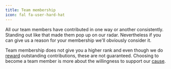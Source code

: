 ```yaml
---
title: Team membership
icon: fal fa-user-hard-hat
---
```


All our team members have contributed in one way or another consistently.
Standing out like that made them pop up on our radar. Nevertheless if you
can give us a reason for your membership we'll obviously consider it.

Team membership does not give you a higher rank and even though we do
[reward](reward-system) outstanding contributions, these are not guaranteed.
Choosing to become a team member is more about the willingness to support
our [cause](strategy).